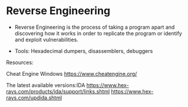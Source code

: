 # Reverse Engineering

- Reverse Engineering is the process of taking a program apart and 
discovering how it works in order to replicate the program or identify
and exploit vulnerabilities.

- Tools: Hexadecimal dumpers, disassemblers, debuggers
 


Resources: 

Cheat Engine Windows
https://www.cheatengine.org/

The latest available versions:IDA
https://www.hex-rays.com/products/ida/support/links.shtml
https://www.hex-rays.com/updida.shtml